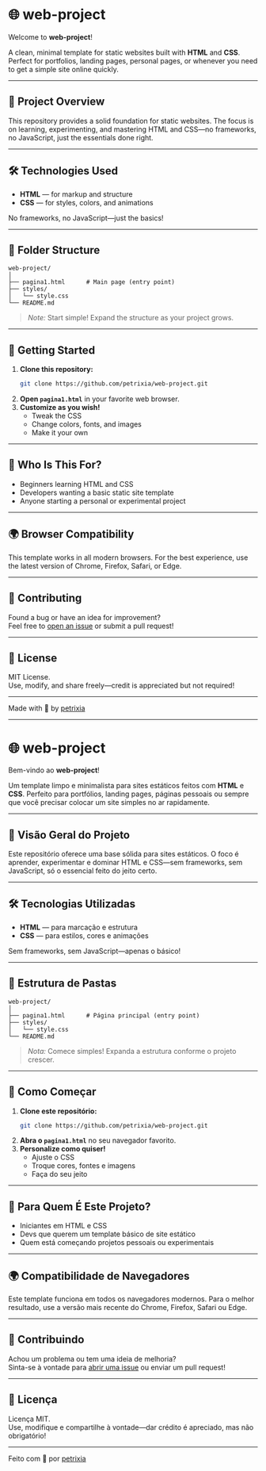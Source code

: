 # 🌐 web-project

Welcome to **web-project**!

A clean, minimal template for static websites built with **HTML** and **CSS**. Perfect for portfolios, landing pages, personal pages, or whenever you need to get a simple site online quickly.

---

## 🚀 Project Overview

This repository provides a solid foundation for static websites. The focus is on learning, experimenting, and mastering HTML and CSS—no frameworks, no JavaScript, just the essentials done right.

---

## 🛠️ Technologies Used

- **HTML** — for markup and structure
- **CSS** — for styles, colors, and animations

No frameworks, no JavaScript—just the basics!

---

## 📁 Folder Structure

```
web-project/
│
├── pagina1.html      # Main page (entry point)
├── styles/
│   └── style.css
└── README.md
```

> *Note:* Start simple! Expand the structure as your project grows.

---

## 👀 Getting Started

1. **Clone this repository:**
   ```bash
   git clone https://github.com/petrixia/web-project.git
   ```
2. **Open `pagina1.html`** in your favorite web browser.
3. **Customize as you wish!**
   - Tweak the CSS
   - Change colors, fonts, and images
   - Make it your own

---

## 🎯 Who Is This For?

- Beginners learning HTML and CSS
- Developers wanting a basic static site template
- Anyone starting a personal or experimental project

---

## 🌍 Browser Compatibility

This template works in all modern browsers. For the best experience, use the latest version of Chrome, Firefox, Safari, or Edge.

---

## 🙌 Contributing

Found a bug or have an idea for improvement?  
Feel free to [open an issue](https://github.com/petrixia/web-project/issues) or submit a pull request!

---

## 📄 License

MIT License.  
Use, modify, and share freely—credit is appreciated but not required!

---

Made with 💚 by [petrixia](https://github.com/petrixia)

---

# 🌐 web-project

Bem-vindo ao **web-project**!

Um template limpo e minimalista para sites estáticos feitos com **HTML** e **CSS**. Perfeito para portfólios, landing pages, páginas pessoais ou sempre que você precisar colocar um site simples no ar rapidamente.

---

## 🚀 Visão Geral do Projeto

Este repositório oferece uma base sólida para sites estáticos. O foco é aprender, experimentar e dominar HTML e CSS—sem frameworks, sem JavaScript, só o essencial feito do jeito certo.

---

## 🛠️ Tecnologias Utilizadas

- **HTML** — para marcação e estrutura
- **CSS** — para estilos, cores e animações

Sem frameworks, sem JavaScript—apenas o básico!

---

## 📁 Estrutura de Pastas

```
web-project/
│
├── pagina1.html      # Página principal (entry point)
├── styles/
│   └── style.css
└── README.md
```

> *Nota:* Comece simples! Expanda a estrutura conforme o projeto crescer.

---

## 👀 Como Começar

1. **Clone este repositório:**
   ```bash
   git clone https://github.com/petrixia/web-project.git
   ```
2. **Abra o `pagina1.html`** no seu navegador favorito.
3. **Personalize como quiser!**
   - Ajuste o CSS
   - Troque cores, fontes e imagens
   - Faça do seu jeito

---

## 🎯 Para Quem É Este Projeto?

- Iniciantes em HTML e CSS
- Devs que querem um template básico de site estático
- Quem está começando projetos pessoais ou experimentais

---

## 🌍 Compatibilidade de Navegadores

Este template funciona em todos os navegadores modernos. Para o melhor resultado, use a versão mais recente do Chrome, Firefox, Safari ou Edge.

---

## 🙌 Contribuindo

Achou um problema ou tem uma ideia de melhoria?  
Sinta-se à vontade para [abrir uma issue](https://github.com/petrixia/web-project/issues) ou enviar um pull request!

---

## 📄 Licença

Licença MIT.  
Use, modifique e compartilhe à vontade—dar crédito é apreciado, mas não obrigatório!

---

Feito com 💚 por [petrixia](https://github.com/petrixia)
